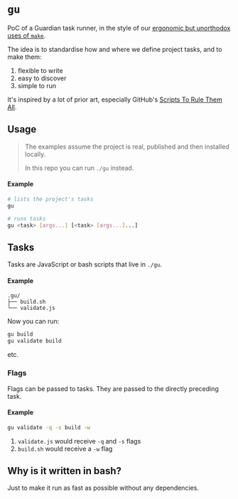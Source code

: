 # `gu`

PoC of a Guardian task runner, in the style of our [ergonomic but unorthodox uses of `make`](https://github.com/guardian/dotcom-rendering/blob/dc76d6b6676222d23ade13ede7282bd506470679/dotcom-rendering/makefile).

The idea is to standardise how and where we define project tasks, and to
make them:

1. flexible to write
2. easy to discover
3. simple to run

It's inspired by a lot of prior art, especially GitHub's [Scripts To Rule Them All](https://github.com/github/scripts-to-rule-them-all).

## Usage

> The examples assume the project is real, published and then installed locally.
>
> In this repo you can run `./gu` instead.

#### Example

```sh
# lists the project's tasks
gu

# runs tasks
gu <task> [args...] [<task> [args...]...]
```

## Tasks

Tasks are JavaScript or bash scripts that live in `./gu`.

#### Example

```
.gu/
├── build.sh
└── validate.js
```

Now you can run:

```sh
gu build
gu validate build
```

etc.

### Flags

Flags can be passed to tasks. They are passed to the directly preceding task.

#### Example

```sh
gu validate -q -s build -w
```

1. `validate.js` would receive `-q` and `-s` flags
2. `build.sh` would receive a `-w` flag

## Why is it written in bash?

Just to make it run as fast as possible without any dependencies.
